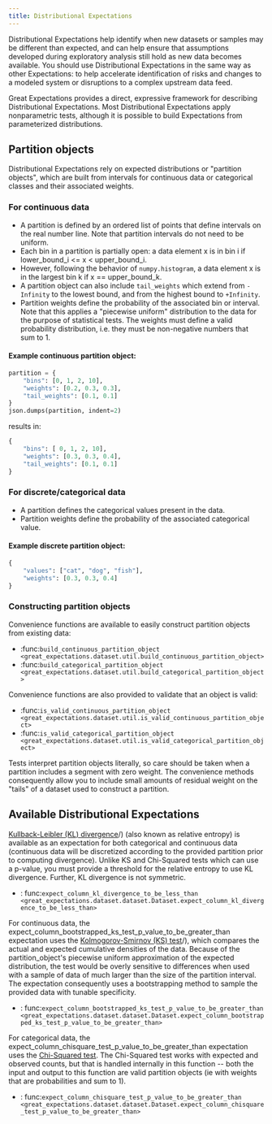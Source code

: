 ```yaml
---
title: Distributional Expectations
---
```



Distributional Expectations help identify when new datasets or samples may be different than expected, and can help
ensure that assumptions developed during exploratory analysis still hold as new data becomes available. You should use
Distributional Expectations in the same way as other Expectations: to help accelerate identification of risks and
changes to a modeled system or disruptions to a complex upstream data feed.

Great Expectations provides a direct, expressive framework for describing Distributional Expectations. Most
Distributional Expectations apply nonparametric tests, although it is possible to build Expectations from parameterized
distributions.

## Partition objects

Distributional Expectations rely on expected distributions or "partition objects", which are built from intervals for
continuous data or categorical classes and their associated weights.

### For continuous data

* A partition is defined by an ordered list of points that define intervals on the real number line. Note that partition
  intervals do not need to be uniform.
* Each bin in a partition is partially open: a data element x is in bin i if lower_bound_i <= x < upper_bound_i.
* However, following the behavior of `numpy.histogram`, a data element x is in the largest bin k if x == upper_bound_k.
* A partition object can also include `tail_weights` which extend from `-Infinity` to the lowest bound, and from the
  highest bound to `+Infinity`.
* Partition weights define the probability of the associated bin or interval. Note that this applies a "piecewise
  uniform" distribution to the data for the purpose of statistical tests. The weights must define a valid probability
  distribution, i.e. they must be non-negative numbers that sum to 1.

#### Example continuous partition object:

```python
partition = {
    "bins": [0, 1, 2, 10],
    "weights": [0.2, 0.3, 0.3],
    "tail_weights": [0.1, 0.1]
}
json.dumps(partition, indent=2)
```

results in:

```python
{
    "bins": [ 0, 1, 2, 10],
    "weights": [0.3, 0.3, 0.4],
    "tail_weights": [0.1, 0.1]
}
```

### For discrete/categorical data

* A partition defines the categorical values present in the data.
* Partition weights define the probability of the associated categorical value.

#### Example discrete partition object:

```python
{
    "values": ["cat", "dog", "fish"],
    "weights": [0.3, 0.3, 0.4]
}
```

### Constructing partition objects

Convenience functions are available to easily construct partition objects from existing data:

* :func:`build_continuous_partition_object <great_expectations.dataset.util.build_continuous_partition_object>`
* :func:`build_categorical_partition_object <great_expectations.dataset.util.build_categorical_partition_object>`

Convenience functions are also provided to validate that an object is valid:

* :func:`is_valid_continuous_partition_object <great_expectations.dataset.util.is_valid_continuous_partition_object>`
* :func:`is_valid_categorical_partition_object <great_expectations.dataset.util.is_valid_categorical_partition_object>`

Tests interpret partition objects literally, so care should be taken when a partition includes a segment with zero
weight. The convenience methods consequently allow you to include small amounts of residual weight on the "tails" of a
dataset used to construct a partition.

## Available Distributional Expectations

[Kullback-Leibler (KL) divergence](https://www.youtube.com/watch?v=ErfnhcEV1O8)/) (also known as relative entropy) is
available as an expectation for both categorical and continuous data (continuous data will be discretized according to
the provided partition prior to computing divergence). Unlike KS and Chi-Squared tests which can use a p-value, you must
provide a threshold for the relative entropy to use KL divergence. Further, KL divergence is not symmetric.

* :
  func:`expect_column_kl_divergence_to_be_less_than <great_expectations.dataset.dataset.Dataset.expect_column_kl_divergence_to_be_less_than>`

For continuous data, the expect_column_bootstrapped_ks_test_p_value_to_be_greater_than expectation uses
the [Kolmogorov-Smirnov (KS) test](https://www.youtube.com/watch?v=ZO2RmSkXK3c)/), which compares the actual and
expected cumulative densities of the data. Because of the partition_object's piecewise uniform approximation of the
expected distribution, the test would be overly sensitive to differences when used with a sample of data of much larger
than the size of the partition interval. The expectation consequently uses a bootstrapping method to sample the provided
data with tunable specificity.

* :
  func:`expect_column_bootstrapped_ks_test_p_value_to_be_greater_than <great_expectations.dataset.dataset.Dataset.expect_column_bootstrapped_ks_test_p_value_to_be_greater_than>`

For categorical data, the expect_column_chisquare_test_p_value_to_be_greater_than expectation uses
the [Chi-Squared test](https://www.youtube.com/watch?v=7_cs1YlZoug&t=435s>). The Chi-Squared test works with expected
and observed counts, but that is handled internally in this function -- both the input and output to this function are
valid partition objects (ie with weights that are probabilities and sum to 1).

* :
  func:`expect_column_chisquare_test_p_value_to_be_greater_than <great_expectations.dataset.dataset.Dataset.expect_column_chisquare_test_p_value_to_be_greater_than>`
